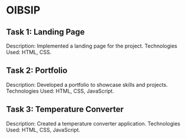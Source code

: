 # OIBSIP
## Task 1: Landing Page
Description: Implemented a landing page for the project.
Technologies Used: HTML, CSS.

## Task 2: Portfolio
Description: Developed a portfolio to showcase skills and projects.
Technologies Used: HTML, CSS, JavaScript.

## Task 3: Temperature Converter
Description: Created a temperature converter application.
Technologies Used: HTML, CSS, JavaScript.

